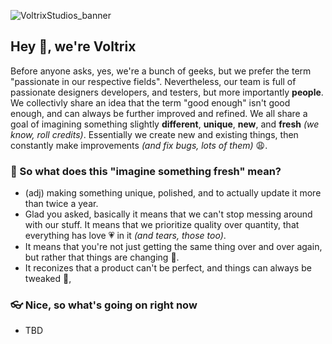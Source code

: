 ![VoltrixStudios_banner](https://user-images.githubusercontent.com/62163840/169730536-c229b4a2-974a-4913-becf-95d27b2f74eb.png)

## Hey 👋, we're Voltrix
Before anyone asks, yes, we're a bunch of geeks, but we prefer the term "passionate in our respective fields". Nevertheless, our team is full of passionate designers developers, and testers, but more importantly **people**. We collectivly share an idea that the term "good enough" isn't good enough, and can always be further improved and refined. We all share a goal of imagining something slightly **different**, **unique**, **new**, and **fresh** *(we know, roll credits)*. Essentially we create new and existing things, then constantly make improvements *(and fix bugs, lots of them)* 😩.

### 🍿 So what does this "imagine something fresh" mean?
* (adj) making something unique, polished, and to actually update it more than twice a year.
* Glad you asked, basically it means that we can't stop messing around with our stuff. It means that we prioritize quality over quantity, that everything has love 💗 in it *(and tears, those too)*.
* It means that you're not just getting the same thing over and over again, but rather that things are changing 🚀.
* It reconizes that a product can't be perfect, and things can always be tweaked 🔧, 

### 👓 Nice, so what's going on right now
* TBD
